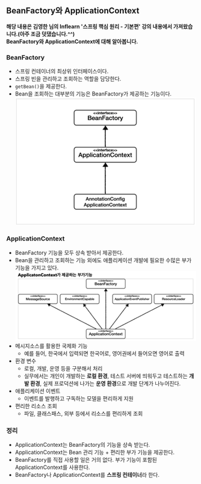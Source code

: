 ## BeanFactory와 ApplicationContext
**해당 내용은 김영한 님의 Inflearn '스프링 핵심 원리 - 기본편' 강의 내용에서 가져왔습니다.(아주 조금 덧댔습니다.^^)**   
**BeanFactory와 ApplicationContext에 대해 알아봅니다.**

### BeanFactory
- 스프링 컨테이너의 최상위 인터페이스이다.
- 스프링 빈을 관리하고 조회하는 역할을 담당한다.
- `getBean()`을 제공한다.
- Bean을 조회하는 대부분의 기능은 BeanFactory가 제공하는 기능이다.
![BeanFactoryAndApplicationContext](images/BeanFactoryAndApplicationContext.png)  

### ApplicationContext
- BeanFactory 기능을 모두 상속 받아서 제공한다.
- Bean을 관리하고 조회하는 기능 외에도 애플리케이션 개발에 필요한 수많은 부가기능을 가지고 있다.
![ApplicationContext](images/ApplicationContext.png)  
- 메시지소스를 활용한 국제화 기능
    - 예를 들어, 한국에서 입력되면 한국어로, 영어권에서 들어오면 영어로 출력
- 환경 변수
    - 로컬, 개발, 운영 등을 구분해서 처리
    - 실무에서는 개인이 개발하는 **로컬 환경**, 테스트 서버에 띄워두고 테스트하는 **개발 환경**, 실제 프로덕션에 나가는 **운영 환경**으로 개발 단계가 나누어진다.
- 애플리케이션 이벤트
    - 이벤트를 발행하고 구독하는 모델을 편리하게 지원
- 편리한 리소스 조회
    - 파일, 클래스패스, 외부 등에서 리소스를 편리하게 조회

### 정리
- ApplicationContext는 BeanFactory의 기능을 상속 받는다.
- ApplicationContext는 Bean 관리 기능 + 편리한 부가 기능을 제공한다.
- BeanFactory를 직접 사용할 일은 거의 없다. 부가 기능이 포함된 ApplicationContext를 사용한다.
- BeanFactory나 ApplicationContext를 **스프링 컨테이너**라 한다.


